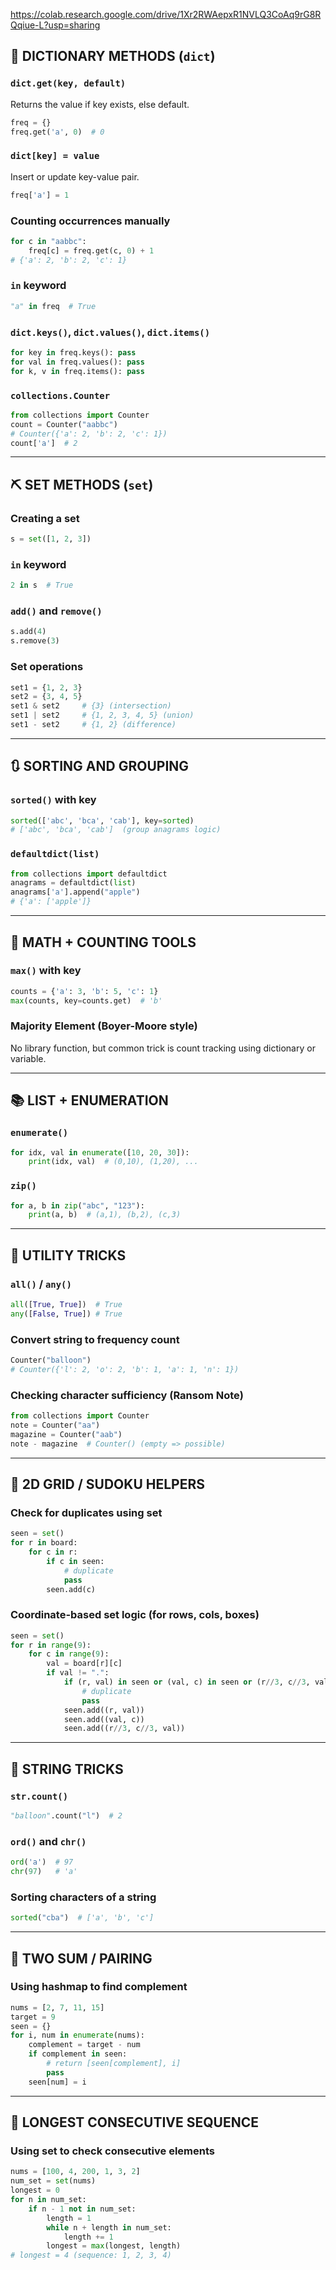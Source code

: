 https://colab.research.google.com/drive/1Xr2RWAepxR1NVLQ3CoAq9rG8RQqiue-L?usp=sharing
## 🧮 DICTIONARY METHODS (`dict`)

### `dict.get(key, default)`
Returns the value if key exists, else default.
```python
freq = {}
freq.get('a', 0)  # 0
```

### `dict[key] = value`
Insert or update key-value pair.
```python
freq['a'] = 1
```

### Counting occurrences manually
```python
for c in "aabbc":
    freq[c] = freq.get(c, 0) + 1
# {'a': 2, 'b': 2, 'c': 1}
```

### `in` keyword
```python
"a" in freq  # True
```

### `dict.keys()`, `dict.values()`, `dict.items()`
```python
for key in freq.keys(): pass
for val in freq.values(): pass
for k, v in freq.items(): pass
```

### `collections.Counter`
```python
from collections import Counter
count = Counter("aabbc")
# Counter({'a': 2, 'b': 2, 'c': 1})
count['a']  # 2
```

---

## ⛏️ SET METHODS (`set`)

### Creating a set
```python
s = set([1, 2, 3])
```

### `in` keyword
```python
2 in s  # True
```

### `add()` and `remove()`
```python
s.add(4)
s.remove(3)
```

### Set operations
```python
set1 = {1, 2, 3}
set2 = {3, 4, 5}
set1 & set2     # {3} (intersection)
set1 | set2     # {1, 2, 3, 4, 5} (union)
set1 - set2     # {1, 2} (difference)
```

---

## 🔃 SORTING AND GROUPING

### `sorted()` with key
```python
sorted(['abc', 'bca', 'cab'], key=sorted)
# ['abc', 'bca', 'cab']  (group anagrams logic)
```

### `defaultdict(list)`
```python
from collections import defaultdict
anagrams = defaultdict(list)
anagrams['a'].append("apple")
# {'a': ['apple']}
```

---

## 🔢 MATH + COUNTING TOOLS

### `max()` with key
```python
counts = {'a': 3, 'b': 5, 'c': 1}
max(counts, key=counts.get)  # 'b'
```

### Majority Element (Boyer-Moore style)
No library function, but common trick is count tracking using dictionary or variable.

---

## 📚 LIST + ENUMERATION

### `enumerate()`
```python
for idx, val in enumerate([10, 20, 30]):
    print(idx, val)  # (0,10), (1,20), ...
```

### `zip()`
```python
for a, b in zip("abc", "123"):
    print(a, b)  # (a,1), (b,2), (c,3)
```

---

## 🧪 UTILITY TRICKS

### `all()` / `any()`
```python
all([True, True])  # True
any([False, True]) # True
```

### Convert string to frequency count
```python
Counter("balloon")
# Counter({'l': 2, 'o': 2, 'b': 1, 'a': 1, 'n': 1})
```

### Checking character sufficiency (Ransom Note)
```python
from collections import Counter
note = Counter("aa")
magazine = Counter("aab")
note - magazine  # Counter() (empty => possible)
```

---

## 🧩 2D GRID / SUDOKU HELPERS

### Check for duplicates using set
```python
seen = set()
for r in board:
    for c in r:
        if c in seen:
            # duplicate
            pass
        seen.add(c)
```

### Coordinate-based set logic (for rows, cols, boxes)
```python
seen = set()
for r in range(9):
    for c in range(9):
        val = board[r][c]
        if val != ".":
            if (r, val) in seen or (val, c) in seen or (r//3, c//3, val) in seen:
                # duplicate
                pass
            seen.add((r, val))
            seen.add((val, c))
            seen.add((r//3, c//3, val))
```

---

## 🧵 STRING TRICKS

### `str.count()`
```python
"balloon".count("l")  # 2
```

### `ord()` and `chr()`
```python
ord('a')  # 97
chr(97)   # 'a'
```

### Sorting characters of a string
```python
sorted("cba")  # ['a', 'b', 'c']
```

---

## 🔗 TWO SUM / PAIRING

### Using hashmap to find complement
```python
nums = [2, 7, 11, 15]
target = 9
seen = {}
for i, num in enumerate(nums):
    complement = target - num
    if complement in seen:
        # return [seen[complement], i]
        pass
    seen[num] = i
```

---

## 🧊 LONGEST CONSECUTIVE SEQUENCE

### Using set to check consecutive elements
```python
nums = [100, 4, 200, 1, 3, 2]
num_set = set(nums)
longest = 0
for n in num_set:
    if n - 1 not in num_set:
        length = 1
        while n + length in num_set:
            length += 1
        longest = max(longest, length)
# longest = 4 (sequence: 1, 2, 3, 4)
```

